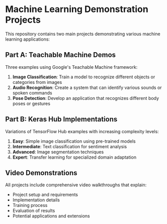 # Machine Learning Demonstration Projects

This repository contains two main projects demonstrating various machine learning applications:

## Part A: Teachable Machine Demos

Three examples using Google's Teachable Machine framework:

1. **Image Classification**: Train a model to recognize different objects or categories from images
2. **Audio Recognition**: Create a system that can identify various sounds or spoken commands
3. **Pose Detection**: Develop an application that recognizes different body poses or gestures

## Part B: Keras Hub Implementations

Variations of TensorFlow Hub examples with increasing complexity levels:

1. **Easy**: Simple image classification using pre-trained models
2. **Intermediate**: Text classification for sentiment analysis
3. **Advanced**: Image segmentation techniques
4. **Expert**: Transfer learning for specialized domain adaptation

## Video Demonstrations

All projects include comprehensive video walkthroughs that explain:

- Project setup and requirements
- Implementation details
- Training process
- Evaluation of results
- Potential applications and extensions
